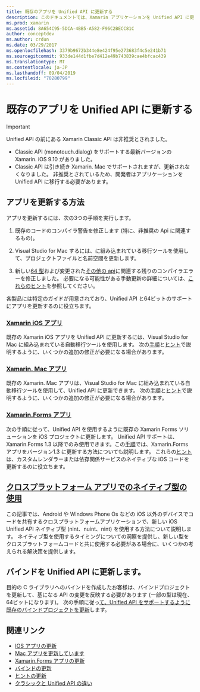 ```yaml
---
title: 既存のアプリを Unified API に更新する
description: このドキュメントでは、Xamarin アプリケーションを Unified API に更新する方法について説明しているさまざまなガイドにリンクしています。 Xamarin iOS アプリ、Xamarin、Mac アプリについて説明します。 Xamarin Forms apps、クロスプラットフォームアプリのネイティブ型、およびバインドプロジェクト。
ms.prod: xamarin
ms.assetid: 8A654C95-5DCA-4BB5-A582-F96C2BECC81C
author: conceptdev
ms.author: crdun
ms.date: 03/29/2017
ms.openlocfilehash: 3379b9672b344e8e424f95e273683f4c5e241b71
ms.sourcegitcommit: 933de144d1fbe7d412e49b743839cae4bfcac439
ms.translationtype: MT
ms.contentlocale: ja-JP
ms.lasthandoff: 09/04/2019
ms.locfileid: "70280799"
---
```

# <a name="updating-existing-apps-to-the-unified-api"></a>既存のアプリを Unified API に更新する

> [!IMPORTANT]
> Unified API の前にある Xamarin Classic API は非推奨とされました。
> - Classic API (monotouch.dialog) をサポートする最新バージョンの Xamarin. iOS 9.10 がありました。
> - Classic API は引き続き Xamarin. Mac でサポートされますが、更新されなくなりました。 非推奨とされているため、開発者はアプリケーションを Unified API に移行する必要があります。

## <a name="how-to-update-your-apps"></a>アプリを更新する方法

アプリを更新するには、次の3つの手順を実行します。

1. 既存のコードのコンパイラ警告を修正します (特に、非推奨の Api に関連するもの)。

2. Visual Studio for Mac するには、に組み込まれている移行ツールを使用して、プロジェクトファイルと名前空間を更新します。

3. 新しい[64 型](~/cross-platform/macios/nativetypes.md)および変更された[その他の api](~/cross-platform/macios/unified/overview.md#deprecated-typos)に関連する残りのコンパイラエラーを修正しました。 必要になる可能性がある手動更新の詳細については、[これらのヒント](~/cross-platform/macios/unified/updating-tips.md)を参照してください。

各製品には特定のガイドが用意されており、Unified API と64ビットのサポートにアプリを更新するのに役立ちます。

### <a name="xamarinios-appscross-platformmaciosunifiedupdating-ios-appsmd"></a>[Xamarin iOS アプリ](~/cross-platform/macios/unified/updating-ios-apps.md)

既存の Xamarin iOS アプリを Unified API に更新するには、Visual Studio for Mac に組み込まれている自動移行ツールを使用します。 次の[手順](~/cross-platform/macios/unified/updating-ios-apps.md)と[ヒント](~/cross-platform/macios/unified/updating-tips.md)で説明するように、いくつかの追加の修正が必要になる場合があります。

### <a name="xamarinmac-appscross-platformmaciosunifiedupdating-mac-appsmd"></a>[Xamarin. Mac アプリ](~/cross-platform/macios/unified/updating-mac-apps.md)

既存の Xamarin. Mac アプリは、Visual Studio for Mac に組み込まれている自動移行ツールを使用して、Unified API に更新できます。 次の[手順](~/cross-platform/macios/unified/updating-mac-apps.md)と[ヒント](~/cross-platform/macios/unified/updating-tips.md)で説明するように、いくつかの追加の修正が必要になる場合があります。

### <a name="xamarinforms-appscross-platformmaciosunifiedupdating-xamarin-forms-appsmd"></a>[Xamarin.Forms アプリ](~/cross-platform/macios/unified/updating-xamarin-forms-apps.md)

次の手順に従って、Unified API を使用するように既存の Xamarin.Forms ソリューションを iOS プロジェクトに更新します。 Unified API サポートは、Xamarin.Forms 1.3 以降でのみ使用できます。この[手順](~/cross-platform/macios/unified/updating-xamarin-forms-apps.md)では、Xamarin.Forms アプリをバージョン1.3 に更新する方法についても説明します。 これらの[ヒント](~/cross-platform/macios/unified/updating-tips.md)は、カスタムレンダラーまたは依存関係サービスのネイティブな iOS コードを更新するのに役立ちます。

## <a name="working-with-native-types-in-cross-platform-appscross-platformmaciosnativetypesmd"></a>[クロスプラットフォーム アプリでのネイティブ型の使用](~/cross-platform/macios/nativetypes.md)

この記事では、Android や Windows Phone Os などの iOS 以外のデバイスでコードを共有するクロスプラットフォームアプリケーションで、新しい iOS Unified API ネイティブ型 (nint、nuint、nint) を使用する方法について説明します。 ネイティブ型を使用するタイミングについての洞察を提供し、新しい型をクロスプラットフォームコードと共に使用する必要がある場合に、いくつかの考えられる解決策を提供します。

## <a name="update-bindings-to-the-unified-api"></a>バインドを Unified API に更新します。

目的の C ライブラリへのバインドを作成したお客様は、バインドプロジェクトを更新して、基になる API の変更を反映する必要があります (一部の型は現在、64ビットになります)。
次の手順に従っ[て、Unified API をサポートするように既存のバインドプロジェクトを更新](~/cross-platform/macios/unified/update-binding.md)します。

## <a name="related-links"></a>関連リンク

- [IOS アプリの更新](~/cross-platform/macios/unified/updating-ios-apps.md)
- [Mac アプリを更新しています](~/cross-platform/macios/unified/updating-mac-apps.md)
- [Xamarin.Forms アプリの更新](~/cross-platform/macios/unified/updating-xamarin-forms-apps.md)
- [バインドの更新](~/cross-platform/macios/unified/update-binding.md)
- [ヒントの更新](~/cross-platform/macios/unified/updating-tips.md)
- [クラシックと Unified API の違い](https://github.com/xamarin/release-notes-archive/blob/master/release-notes/ios/api_changes/classic-vs-unified-8.6.0/index.md)
